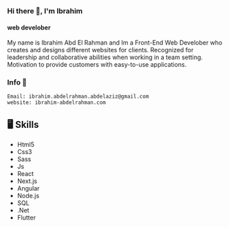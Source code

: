 ### Hi there 👋, I'm Ibrahim
####  web develober

My name is Ibrahim Abd El Rahman and Im a Front-End Web Develober who creates and designs different websites for clients. 
Recognized for leadership and collaborative abilities when working in a team setting. Motivation to provide customers with easy-to-use applications.

### Info 🌱
```bach
Email: ibrahim.abdelrahman.abdelaziz@gmail.com
website: ibrahim-abdelrahman.com
```

  ## 🖥️ Skills 
   - Html5 
   - Css3
   - Sass
   - Js
   - React
   - Next.js
   - Angular
   - Node.js
   - SQL
   - .Net
   - Flutter
 






<!--
**yotr/yotr** is a ✨ _special_ ✨ repository because its `README.md` (this file) appears on your GitHub profile.

Here are some ideas to get you started:

- 🔭 I’m currently working on ...
- 🌱 I’m currently learning ...
- 👯 I’m looking to collaborate on ...
- 🤔 I’m looking for help with ...
- 💬 Ask me about ...
- 📫 How to reach me: ...
- 😄 Pronouns: ...
- ⚡ Fun fact: ...
-->

